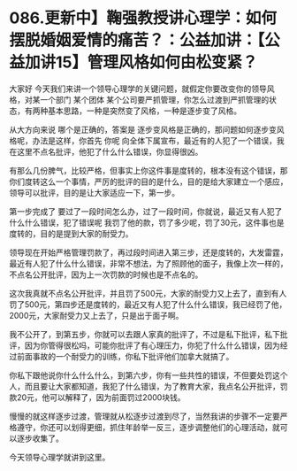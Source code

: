 # 086.更新中】鞠强教授讲心理学：如何摆脱婚姻爱情的痛苦？：公益加讲：【公益加讲15】管理风格如何由松变紧？

大家好 今天我们来讲一个领导心理学的关键问题，就假定你要改变你的领导风格，对某一个部门 某个团体 某个公司要严抓管理，你怎么过渡到严抓管理的状态，有两种基本思路，一种是突然变了风格，一种是逐步变了风格。

从大方向来说 哪个是正确的，答案是 逐步变风格是正确的，那问题如何逐步变风格呢，办法是这样，你首先 你呢 向全体下属宣布，最近有的人犯了一个错误，我在这里不点名批评，他犯了什么什么错误，你显得很凶。

有那么几份脾气，比较严格，但事实上你这件事是度转的，根本没有这个错误，那你们度转这么一个事情，严厉的批评的目的是什么，目的是给大家建立一个感应，领导可以批评，目的是让大家适应一下，第一步。

第一步完成了 要过了一段时间怎么办，过了一段时间，你就说，最近又有人犯了什么什么错误，犯了错误呢 我罚了他的款，罚了多少呢，罚了30元，这件事也是度转的，目的是提到大家的耐受力。

领导现在开始严格管理罚款了，再过段时间进入第三步，还是度转的，大发雷霆，最近有人犯了什么什么错误，非常不想法，为了照顾他的面子，我像上次一样的，不点名公开批评，因为上一次罚款的时候也是不点名的。

这次我真就不点名公开批评，并且罚了500元，大家的耐受力又上去了，直到有人罚了500元，第四步还是度转的，最近又有人犯了什么什么错误，我已经罚了他，2000元，大家耐受力又上去了，只是出于面子啊。

我不公开了，到第五步，你就可以去跟人家真的批评了，不过是私下批评，私下批评，因为你管得很松吗，可能你批评了有心理压力，你犯了什么什么错误，因为经过前面事故的一个耐受力的训练，你私下批评他们加拿大就搞了。

你私下跟他说你什么什么什么，到第六步，你有一些共性的错误，不但要处罚这个人，而且要让大家都知道，我犯了什么错误，为了教育大家，我点名公开批评，罚款20元，他可以解释了，因为前面罚过2000块钱。

慢慢的就这样逐步过渡，管理就从松逐步过渡到尽了，当然我讲的步骤不一定要严格遵守，你还可以划得更细，抓住年龄举一反三，逐步调整他们的心理活动，就可以逐步收集了。

今天领导心理学就讲到这里。